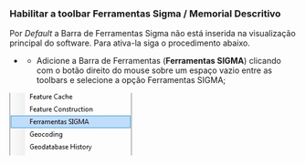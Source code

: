 ### Habilitar a toolbar Ferramentas Sigma / Memorial Descritivo

Por *Default* a Barra de Ferramentas Sigma não está inserida na visualização principal do software. Para ativa-la siga o procedimento abaixo.

* - Adicione a Barra de Ferramentas (**Ferramentas SIGMA**) clicando com o  botão direito do mouse sobre um espaço vazio entre as toolbars e selecione a opção Ferramentas SIGMA;

![Habilitando Ferramentas SIGMA](IMG/Memorial/selectToolbar.jpg)